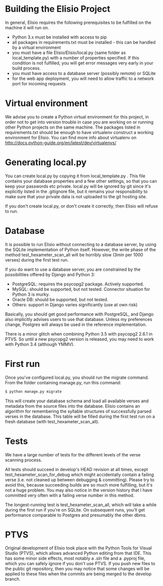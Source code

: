 Building the Elisio Project
===
In general, Elisio requires the following prerequisites to be fulfilled on the machine it will run on.

* Python 3.x must be installed with access to pip
* all packages in requirements.txt must be installed - this can be handled by a virtual environment
* you must have a file Elisio/Elisio/local.py (same folder as local_template.py) with a number of properties specified. 
If this condition is not fulfilled, you will get error messages very early in your build process.
* you must have access to a database server (possibly remote) or SQLite
* for the web app deployment, you will need to allow traffic to a network port for incoming requests

Virtual environment
===

We advise you to create a Python virtual environment for this project,
in order not to get into version trouble in case you are working on or running other Python projects on the same machine.
The packages listed in requirements.txt should be enough to have virtualenv construct a working environment for Elisio.
You can find more info about virtualenv on http://docs.python-guide.org/en/latest/dev/virtualenvs/

Generating local.py
===

You can create local.py by copying it from local_template.py . This file contains your database properties and a few other settings,
so that you can keep your passwords etc private. local.py will be ignored by git since it's explicitly listed in the .gitignore file,
but it remains your responsibility to make sure that your private data is not uploaded to the git hosting site.

If you don't create local.py, or don't create it correctly, then Elisio will refuse to run.

Database
===

It is possible to run Elisio without connecting to a database server, by using the SQLite implementation of Python itself.
However, the write phase of the method test_hexameter_scan_all will be horribly slow (3min per 1000 verses) during the first test run.

If you do want to use a database server, you are constrained by the possibilities offered by Django and Python 3:
* PostgreSQL: requires the psycopg2 package. Actively supported.
* MySQL: should be supported, but not tested. Connector situation for Python 3 is murky.
* Oracle DB: should be supported, but not tested.
* Others: support in Django varies significantly (use at own risk)

Basically, you should get good performance with PostgreSQL, and Django also implicitly advises users to use that database.
Unless my preferences change, Postgres will always be used in the reference implementation.

There is a minor glitch when combining Python 3.5 with psycopg2 2.6.1 in PTVS. So until a new psycopg2 version is released,
you may need to work with Python 3.4 (although YMMV).

First run
===

Once you've configured local.py, you should run the migrate command. From the folder containing manage.py, run this command:

```bash
$ python manage.py migrate
```

This will create your database schema and load all available verses and metadata from the source files into the database.
Elisio contains an algorithm for remembering the syllable structures of successfully parsed verses in the database.
This table will be filled during the first test run on a fresh database (with test_hexameter_scan_all).

Tests
===

We have a large number of tests for the different levels of the verse scanning process.

All tests should succeed in develop's HEAD revision at all times, except test_hexameter_scan_for_debug
which might accidentally contain a failing verse (i.e. not cleaned up between debugging & committing).
Please try to avoid this, because succeeding builds are so much more fulfilling, but it's not a huge problem.
You may also notice in the version history that I have committed very often with a failing verse number in this method.

The longest-running test is test_hexameter_scan_all, which will take a while during the first run if you're on SQLite.
On subsequent runs, you'll get performance comparable to Postgres and presumably the other dbms.

PTVS
===

Original development of Elisio took place with the Python Tools for Visual Studio (PTVS), which allows advanced Python editing from that IDE.
This has some minor side effects, most notably a .sln file and a .pyproj file, which you can safely ignore if you don't use PTVS.
If you push new files to the public git repository, then you may notice that some changes will be applied to these
files when the commits are being merged to the develop branch.
